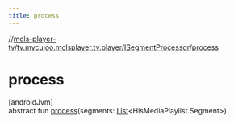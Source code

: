 ```yaml
---
title: process
---
```

//[mcls-player-tv](../../../index.html)/[tv.mycujoo.mclsplayer.tv.player](../index.html)/[ISegmentProcessor](index.html)/[process](process.html)



# process



[androidJvm]\
abstract fun [process](process.html)(segments: [List](https://kotlinlang.org/api/latest/jvm/stdlib/kotlin.collections/-list/index.html)&lt;HlsMediaPlaylist.Segment&gt;)





